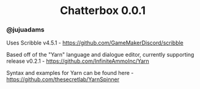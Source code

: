 <h1 align="center">Chatterbox 0.0.1</h1>

### @jujuadams

Uses Scribble v4.5.1 - https://github.com/GameMakerDiscord/scribble

Based off of the "Yarn" language and dialogue editor, currently supporting release v0.2.1 - https://github.com/InfiniteAmmoInc/Yarn

Syntax and examples for Yarn can be found here - https://github.com/thesecretlab/YarnSpinner